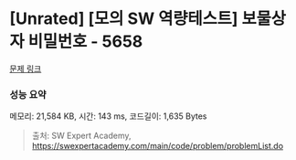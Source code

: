 # [Unrated] [모의 SW 역량테스트] 보물상자 비밀번호 - 5658 

[문제 링크](https://swexpertacademy.com/main/code/problem/problemDetail.do?contestProbId=AWXRUN9KfZ8DFAUo) 

### 성능 요약

메모리: 21,584 KB, 시간: 143 ms, 코드길이: 1,635 Bytes



> 출처: SW Expert Academy, https://swexpertacademy.com/main/code/problem/problemList.do